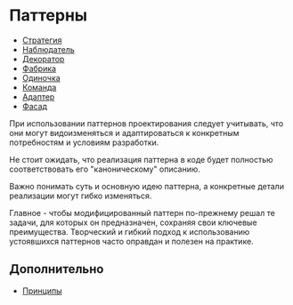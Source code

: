 # Паттерны

- [Стратегия](./Паттерны/Стратегия.md)
- [Наблюдатель](./Паттерны/Наблюдатель.md)
- [Декоратор](./Паттерны/Декоратор.md)
- [Фабрика](./Паттерны/Фабрика.md)
- [Одиночка](./Паттерны/Одиночка.md)
- [Команда](./Паттерны/Команда.md)
- [Адаптер](./Паттерны/Адаптер.md)
- [Фасад](./Паттерны/Фасад.md)

При использовании паттернов проектирования следует учитывать, что они могут видоизменяться и адаптироваться к конкретным потребностям и условиям разработки. 

Не стоит ожидать, что реализация паттерна в коде будет полностью соответствовать его "каноническому" описанию. 

Важно понимать суть и основную идею паттерна, а конкретные детали реализации могут гибко изменяться. 

Главное - чтобы модифицированный паттерн по-прежнему решал те задачи, для которых он предназначен, сохраняя свои ключевые преимущества. Творческий и гибкий подход к использованию устоявшихся паттернов часто оправдан и полезен на практике.

## Дополнительно
- [Принципы](./Дополнительно/Принципы.md)